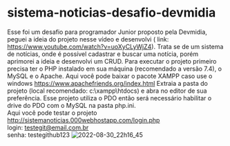 # sistema-noticias-desafio-devmidia
Esse foi um desafio para programador Junior proposto pela Devmidia, peguei a ideia do projeto nesse vídeo e desenvolvi ( link: https://www.youtube.com/watch?v=uoXyCLyWjZ4). Trata se de um sistema de notícias, onde é possível cadastrar e buscar uma notícia, porém aprimorei a ideia e desenvolvi um CRUD.
Para executar o projeto primeiro precisa ter o PHP instalado em sua máquina (recomendado a versão 7.4), o MySQL e o Apache. Aqui você pode baixar o pacote XAMPP caso use o windows https://www.apachefriends.org/index.html Extraia a pasta do projeto (local recomendado: c:\xampp\htdocs) e abra no editor de sua preferência. Esse projeto utiliza o PDO então será necessário habilitar o drive do PDO com o MySQL na pasta php.ini.<br>
Aqui você pode testar o projeto http://sistemanoticias.000webhostapp.com/login.php<br>
login: testegit@email.com.br<br>
senha: testegithub123
![2022-08-30_22h16_45](https://user-images.githubusercontent.com/97207282/187574436-02e7cc8f-6e72-41c8-8c04-64bd6bf33f2c.gif)
